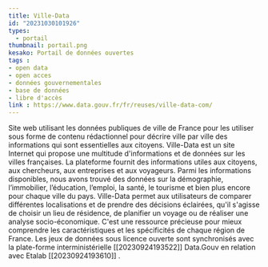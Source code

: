 ```yaml
---
title: Ville-Data
id: "20231030101926"
types:
  - portail
thumbnail: portail.png
kesako: Portail de données ouvertes 
tags :
- open data
- open acces
- données gouvernementales
- base de données
- libre d'accès 
link : https://www.data.gouv.fr/fr/reuses/ville-data-com/
---
```


Site web utilisant les données publiques de ville de France pour les utiliser sous forme de contenu rédactionnel pour décrire ville par ville des informations qui sont essentielles aux citoyens.
Ville-Data est un site Internet qui propose une multitude d'informations et de données sur les villes françaises. La plateforme fournit des informations utiles aux citoyens, aux chercheurs, aux entreprises et aux voyageurs. Parmi les informations disponibles, nous avons trouvé des données sur la démographie, l’immobilier, l’éducation, l’emploi, la santé, le tourisme et bien plus encore pour chaque ville du pays. Ville-Data permet aux utilisateurs de comparer différentes localisations et de prendre des décisions éclairées, qu'il s'agisse de choisir un lieu de résidence, de planifier un voyage ou de réaliser une analyse socio-économique. C'est une ressource précieuse pour mieux comprendre les caractéristiques et les spécificités de chaque région de France.
Les jeux de données sous licence ouverte sont synchronisés avec la plate-forme interministérielle [[20230924193522]] Data.Gouv  en relation avec Etalab [[20230924193610]] .